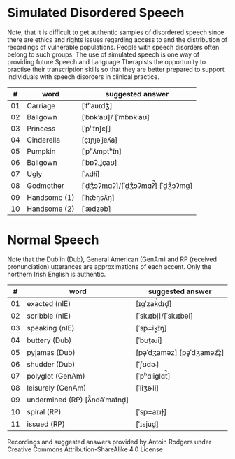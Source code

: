 Simulated Disordered Speech
===========================
Note, that it is difficult to get authentic samples of disordered speech since there are ethics and rights issues regarding access to and the distribution of recordings of vulnerable populations. People with speech disorders often belong to such groups. The use of simulated speech is one way of providing future Speech and Language Therapists the opportunity to practise their transcription skills so that they are better prepared to support individuals with speech disorders in clinical practice.

| #  | word | suggested answer
|----|------|----------------
| 01 | Carriage | [ˈtʰaʋɪdʒ̊] |
| 02 | Ballgown | [ˈɓɒk’aʊ̃]/ [ˈmɓɒk’aʊ̃] |
| 03 | Princess | [ˈpʰɪ̃nʃɛʃ] |
| 04 | Cinderella | [çɪɲɟəˈjeʎa] |
| 05 | Pumpkin | [ˈpʰʌ̃mptʰɪ̃n] |
| 06 | Ballgown | [ˈbɒʔ.ʝçaʊ] |
| 07 | Ugly | [ˈʌdɫi] |
| 08 | Godmother | [ˈd̠ʒ̊ɔʔmɑʔ]/[ˈd̠ʒ̊ɔʔmɑʔ̚] [ˈd̠ʒ̊ɔʔmɑ̰] |
| 09 | Handsome (1) | [ˈhæ̃ŋsʌ̃ŋ] |
| 10 | Handsome (2) | [ˈædzəb] |

Normal Speech
=============
Note that the Dublin (Dub), General American (GenAm) and RP (received pronunciation) utterances are approximations of each accent. Only the northern Irish English is authentic.

| #  | word | suggested answer |
|----|------|----------------|
| 01 | exacted (nIE) | [ɪgˈzak̚dɪd̥] |
| 02 | scribble (nIE) | [ˈskɹɪbl̩]/[ˈskɹɪbəl] |
| 03 | speaking (nIE) | [ˈsp=ik̟ɪ̃ŋ] |
| 04 | buttery (Dub) | [ˈbʊt̞əɹi] |
| 05 | pyjamas (Dub) | [pə̥ˈdʒaməz]  [pə̥ˈdʒaməz͡z̥] |
| 06 | shudder (Dub) | [ˈʃʊdɚ] |
| 07 | polyglot (GenAm) | [ˈpʰɑliɡlɑt̚] |
| 08 | leisurely (GenAm) | [ˈliʒɚli] |
| 09 | undermined (RP) [ʌ̈̃ndə̃ˈmaɪ̃nd̥] |
| 10 | spiral (RP) | [ˈsp=aɪɹɫ̩] |
| 11 | issued (RP) | [ˈɪsjud̥] |

Recordings and suggested answers provided by Antoin Rodgers under
Creative Commons Attribution-ShareAlike 4.0 License
